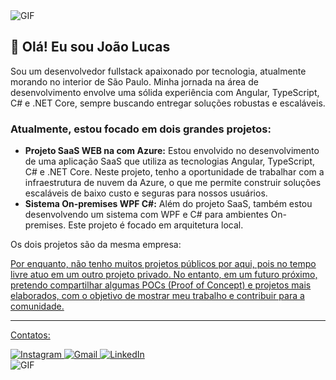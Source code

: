 <img src="https://nextshark.com/wp-content/uploads/2018/01/007.gif" alt="GIF">
   
   <h2>👋 Olá! Eu sou João Lucas</h2>
    <p>Sou um desenvolvedor fullstack apaixonado por tecnologia, atualmente morando no interior de São Paulo. Minha jornada na área de desenvolvimento envolve uma sólida experiência com Angular, TypeScript, C# e .NET Core, sempre buscando entregar soluções robustas e escaláveis.</p>
    <h3>Atualmente, estou focado em dois grandes projetos:</h3>
    <ul>
        <li>
            <strong>Projeto SaaS WEB na com Azure:</strong> Estou envolvido no desenvolvimento de uma aplicação SaaS que utiliza as tecnologias Angular, TypeScript, C# e .NET Core. Neste projeto, tenho a oportunidade de trabalhar com a infraestrutura de nuvem da Azure, o que me permite construir soluções escaláveis de baixo custo e seguras para nossos usuários.
        </li>
        <li>
            <strong>Sistema On-premises WPF C#:</strong> Além do projeto SaaS, também estou desenvolvendo um sistema com WPF e C# para ambientes On-premises. Este projeto é focado em arquitetura local.
        </li>
    </ul>
    <P>Os dois projetos são da mesma empresa: </p> <a href="https://informa.solutions/" target="_blank" alt="Informa Solutions">
    <p>Por enquanto, não tenho muitos projetos públicos por aqui, pois no tempo livre atuo em um outro projeto privado. No entanto, em um futuro próximo, pretendo compartilhar algumas POCs (Proof of Concept) e projetos mais elaborados, com o objetivo de mostrar meu trabalho e contribuir para a comunidade.</p>
    <hr>
<p>Contatos:</p>
    <div>
        <a href="https://www.instagram.com/joaomoreira.exe" target="_blank">
            <img src="https://img.shields.io/badge/-Instagram-%23E4405F?style=for-the-badge&logo=instagram&logoColor=white" alt="Instagram">
        </a>
        <a href="mailto:joaol.ifsp@gmail.com">
            <img src="https://img.shields.io/badge/-Gmail-%23333?style=for-the-badge&logo=gmail&logoColor=white" alt="Gmail">
        </a>
        <a href="https://www.linkedin.com/in/joaolucasom/" target="_blank">
            <img src="https://img.shields.io/badge/-LinkedIn-%230077B5?style=for-the-badge&logo=linkedin&logoColor=white" alt="LinkedIn">
        </a>
    </div>
    <img src="https://i.pinimg.com/originals/6a/be/94/6abe94901928b887d3227ef605969a09.gif" alt="GIF">
